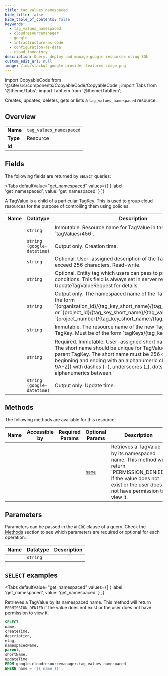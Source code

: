 ```yaml
--- 
title: tag_values_namespaced
hide_title: false
hide_table_of_contents: false
keywords:
  - tag_values_namespaced
  - cloudresourcemanager
  - google
  - infrastructure-as-code
  - configuration-as-data
  - cloud inventory
description: Query, deploy and manage google resources using SQL
custom_edit_url: null
image: /img/stackql-google-provider-featured-image.png
---
```


import CopyableCode from '@site/src/components/CopyableCode/CopyableCode';
import Tabs from '@theme/Tabs';
import TabItem from '@theme/TabItem';

Creates, updates, deletes, gets or lists a <code>tag_values_namespaced</code> resource.

## Overview
<table><tbody>
<tr><td><b>Name</b></td><td><code>tag_values_namespaced</code></td></tr>
<tr><td><b>Type</b></td><td>Resource</td></tr>
<tr><td><b>Id</b></td><td><CopyableCode code="google.cloudresourcemanager.tag_values_namespaced" /></td></tr>
</tbody></table>

## Fields

The following fields are returned by `SELECT` queries:

<Tabs
    defaultValue="get_namespaced"
    values={[
        { label: 'get_namespaced', value: 'get_namespaced' }
    ]}
>
<TabItem value="get_namespaced">

A TagValue is a child of a particular TagKey. This is used to group cloud resources for the purpose of controlling them using policies.

<table>
<thead>
    <tr>
    <th>Name</th>
    <th>Datatype</th>
    <th>Description</th>
    </tr>
</thead>
<tbody>
<tr>
    <td><CopyableCode code="name" /></td>
    <td><code>string</code></td>
    <td>Immutable. Resource name for TagValue in the format `tagValues/456`.</td>
</tr>
<tr>
    <td><CopyableCode code="createTime" /></td>
    <td><code>string (google-datetime)</code></td>
    <td>Output only. Creation time.</td>
</tr>
<tr>
    <td><CopyableCode code="description" /></td>
    <td><code>string</code></td>
    <td>Optional. User-assigned description of the TagValue. Must not exceed 256 characters. Read-write.</td>
</tr>
<tr>
    <td><CopyableCode code="etag" /></td>
    <td><code>string</code></td>
    <td>Optional. Entity tag which users can pass to prevent race conditions. This field is always set in server responses. See UpdateTagValueRequest for details.</td>
</tr>
<tr>
    <td><CopyableCode code="namespacedName" /></td>
    <td><code>string</code></td>
    <td>Output only. The namespaced name of the TagValue. Can be in the form `&#123;organization_id&#125;/&#123;tag_key_short_name&#125;/&#123;tag_value_short_name&#125;` or `&#123;project_id&#125;/&#123;tag_key_short_name&#125;/&#123;tag_value_short_name&#125;` or `&#123;project_number&#125;/&#123;tag_key_short_name&#125;/&#123;tag_value_short_name&#125;`.</td>
</tr>
<tr>
    <td><CopyableCode code="parent" /></td>
    <td><code>string</code></td>
    <td>Immutable. The resource name of the new TagValue's parent TagKey. Must be of the form `tagKeys/&#123;tag_key_id&#125;`.</td>
</tr>
<tr>
    <td><CopyableCode code="shortName" /></td>
    <td><code>string</code></td>
    <td>Required. Immutable. User-assigned short name for TagValue. The short name should be unique for TagValues within the same parent TagKey. The short name must be 256 characters or less, beginning and ending with an alphanumeric character ([a-z0-9A-Z]) with dashes (-), underscores (_), dots (.), and alphanumerics between.</td>
</tr>
<tr>
    <td><CopyableCode code="updateTime" /></td>
    <td><code>string (google-datetime)</code></td>
    <td>Output only. Update time.</td>
</tr>
</tbody>
</table>
</TabItem>
</Tabs>

## Methods

The following methods are available for this resource:

<table>
<thead>
    <tr>
    <th>Name</th>
    <th>Accessible by</th>
    <th>Required Params</th>
    <th>Optional Params</th>
    <th>Description</th>
    </tr>
</thead>
<tbody>
<tr>
    <td><a href="#get_namespaced"><CopyableCode code="get_namespaced" /></a></td>
    <td><CopyableCode code="select" /></td>
    <td></td>
    <td><a href="#parameter-name"><code>name</code></a></td>
    <td>Retrieves a TagValue by its namespaced name. This method will return `PERMISSION_DENIED` if the value does not exist or the user does not have permission to view it.</td>
</tr>
</tbody>
</table>

## Parameters

Parameters can be passed in the `WHERE` clause of a query. Check the [Methods](#methods) section to see which parameters are required or optional for each operation.

<table>
<thead>
    <tr>
    <th>Name</th>
    <th>Datatype</th>
    <th>Description</th>
    </tr>
</thead>
<tbody>
<tr id="parameter-name">
    <td><CopyableCode code="name" /></td>
    <td><code>string</code></td>
    <td></td>
</tr>
</tbody>
</table>

## `SELECT` examples

<Tabs
    defaultValue="get_namespaced"
    values={[
        { label: 'get_namespaced', value: 'get_namespaced' }
    ]}
>
<TabItem value="get_namespaced">

Retrieves a TagValue by its namespaced name. This method will return `PERMISSION_DENIED` if the value does not exist or the user does not have permission to view it.

```sql
SELECT
name,
createTime,
description,
etag,
namespacedName,
parent,
shortName,
updateTime
FROM google.cloudresourcemanager.tag_values_namespaced
WHERE name = '{{ name }}';
```
</TabItem>
</Tabs>
